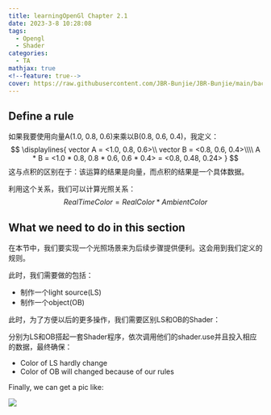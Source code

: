 ```yaml
---
title: learningOpenGl Chapter 2.1
date: 2023-3-8 10:28:08
tags:
  - Opengl
  - Shader
categories:
  - TA
mathjax: true
<!--feature: true-->
cover: https://raw.githubusercontent.com/JBR-Bunjie/JBR-Bunjie/main/back.jpg
---
```


## Define a rule

如果我要使用向量A(1.0, 0.8, 0.6)来乘以B(0.8, 0.6, 0.4)，我定义：
$$
\displaylines{
vector A = <1.0, 0.8, 0.6>\\
vector B = <0.8, 0.6, 0.4>\\\\
A * B = <1.0 * 0.8, 0.8 * 0.6, 0.6 * 0.4> = <0.8, 0.48, 0.24>
}
$$
这与点积的区别在于：该运算的结果是向量，而点积的结果是一个具体数据。



利用这个关系，我们可以计算光照关系：
$$
RealTimeColor = RealColor * AmbientColor
$$


## What we need to do in this section

在本节中，我们要实现一个光照场景来为后续步骤提供便利。这会用到我们定义的规则。

此时，我们需要做的包括：

- 制作一个light source(LS)
- 制作一个object(OB)

此时，为了方便以后的更多操作，我们需要区别LS和OB的Shader：

分别为LS和OB搭起一套Shader程序，依次调用他们的shader.use并且投入相应的数据，最终确保：

- Color of LS hardly change
- Color of OB will changed because of our rules

Finally, we can get a pic like:

<img src="https://learnopengl.com/img/lighting/colors_scene.png">